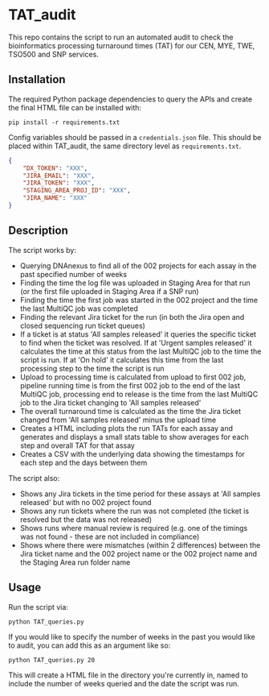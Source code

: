 # TAT_audit
This repo contains the script to run an automated audit to check the bioinformatics processing turnaround times (TAT) for our CEN, MYE, TWE, TSO500 and SNP services. 

## Installation
The required Python package dependencies to query the APIs and create the final HTML file can be installed with:

```
pip install -r requirements.txt
```

Config variables should be passed in a `credentials.json` file. This should be placed within TAT_audit, the same directory level as `requirements.txt`.

```json
{
    "DX_TOKEN": "XXX",
    "JIRA_EMAIL": "XXX",
    "JIRA_TOKEN": "XXX",
    "STAGING_AREA_PROJ_ID": "XXX",
    "JIRA_NAME": "XXX"
}
```
## Description
The script works by:
- Querying DNAnexus to find all of the 002 projects for each assay in the past specified number of weeks
- Finding the time the log file was uploaded in Staging Area for that run (or the first file uploaded in Staging Area if a SNP run)
- Finding the time the first job was started in the 002 project and the time the last MultiQC job was completed
- Finding the relevant Jira ticket for the run (in both the Jira open and closed sequencing run ticket queues)
- If a ticket is at status 'All samples released' it queries the specific ticket to find when the ticket was resolved. If at 'Urgent samples released' it calculates the time at this status from the last MultiQC job to the time the script is run. If at 'On hold' it calculates this time from the last processing step to the time the script is run
- Upload to processing time is calculated from upload to first 002 job, pipeline running time is from the first 002 job to the end of the last MultiQC job, processing end to release is the time from the last MultiQC job to the Jira ticket changing to 'All samples released'
- The overall turnaround time is calculated as the time the Jira ticket changed from 'All samples released' minus the upload time
- Creates a HTML including plots the run TATs for each assay and generates and displays a small stats table to show averages for each step and overall TAT for that assay
- Creates a CSV with the underlying data showing the timestamps for each step and the days between them

The script also:
- Shows any Jira tickets in the time period for these assays at 'All samples released' but with no 002 project found
- Shows any run tickets where the run was not completed (the ticket is resolved but the data was not released)
- Shows runs where manual review is required (e.g. one of the timings was not found - these are not included in compliance)
- Shows where there were mismatches (within 2 differences) between the Jira ticket name and the 002 project name or the 002 project name and the Staging Area run folder name

## Usage
Run the script via:

```
python TAT_queries.py
```

If you would like to specify the number of weeks in the past you would like to audit, you can add this as an argument like so:

```
python TAT_queries.py 20
```

This will create a HTML file in the directory you're currently in, named to include the number of weeks queried and the date the script was run.
